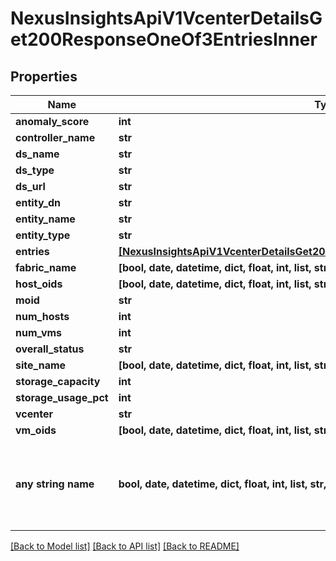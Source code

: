 # NexusInsightsApiV1VcenterDetailsGet200ResponseOneOf3EntriesInner


## Properties
Name | Type | Description | Notes
------------ | ------------- | ------------- | -------------
**anomaly_score** | **int** |  | [optional] 
**controller_name** | **str** |  | [optional] 
**ds_name** | **str** |  | [optional] 
**ds_type** | **str** |  | [optional] 
**ds_url** | **str** |  | [optional] 
**entity_dn** | **str** |  | [optional] 
**entity_name** | **str** |  | [optional] 
**entity_type** | **str** |  | [optional] 
**entries** | [**[NexusInsightsApiV1VcenterDetailsGet200ResponseOneOfEntriesInnerEntriesInner]**](NexusInsightsApiV1VcenterDetailsGet200ResponseOneOfEntriesInnerEntriesInner.md) |  | [optional] 
**fabric_name** | **[bool, date, datetime, dict, float, int, list, str, none_type]** |  | [optional] 
**host_oids** | **[bool, date, datetime, dict, float, int, list, str, none_type]** |  | [optional] 
**moid** | **str** |  | [optional] 
**num_hosts** | **int** |  | [optional] 
**num_vms** | **int** |  | [optional] 
**overall_status** | **str** |  | [optional] 
**site_name** | **[bool, date, datetime, dict, float, int, list, str, none_type]** |  | [optional] 
**storage_capacity** | **int** |  | [optional] 
**storage_usage_pct** | **int** |  | [optional] 
**vcenter** | **str** |  | [optional] 
**vm_oids** | **[bool, date, datetime, dict, float, int, list, str, none_type]** |  | [optional] 
**any string name** | **bool, date, datetime, dict, float, int, list, str, none_type** | any string name can be used but the value must be the correct type | [optional]

[[Back to Model list]](../README.md#documentation-for-models) [[Back to API list]](../README.md#documentation-for-api-endpoints) [[Back to README]](../README.md)


